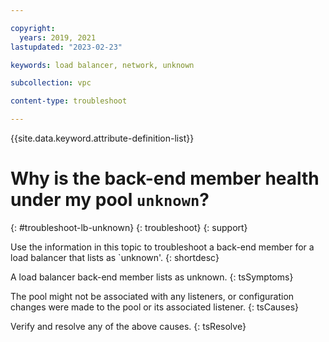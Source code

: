```yaml
---

copyright:
  years: 2019, 2021
lastupdated: "2023-02-23"

keywords: load balancer, network, unknown

subcollection: vpc

content-type: troubleshoot

---
```


{{site.data.keyword.attribute-definition-list}}

# Why is the back-end member health under my pool `unknown`?
{: #troubleshoot-lb-unknown}
{: troubleshoot}
{: support}

Use the information in this topic to troubleshoot a back-end member for a load balancer that lists as `unknown'.
{: shortdesc}

A load balancer back-end member lists as unknown.
{: tsSymptoms}

The pool might not be associated with any listeners, or configuration changes were made to the pool or its associated listener.
{: tsCauses}

Verify and resolve any of the above causes.
{: tsResolve}

